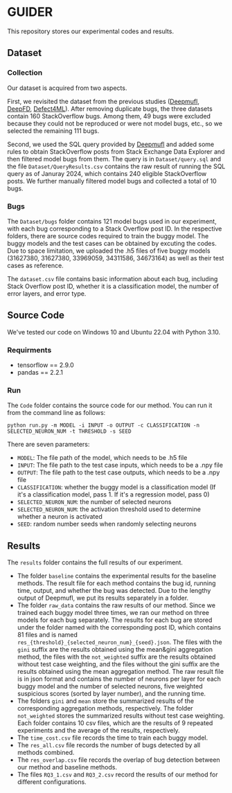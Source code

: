 # GUIDER
This repository stores our experimental codes and results.

## Dataset
### Collection

Our dataset is acquired from two aspects.

First, we revisited the dataset from the previous studies ([Deepmufl](https://github.com/ali-ghanbari/deepmufl-ase-2023), [DeepFD](https://github.com/ArabelaTso/DeepFD), [Defect4ML](https://github.com/mohmehmo/defects4ml)). After removing duplicate bugs, the three datasets contain 160 StackOverflow bugs. Among them, 49 bugs were excluded because they could not be reproduced or were not model bugs, etc., so we selected the remaining 111 bugs.

Second, we used the SQL query provided by [Deepmufl](https://github.com/ali-ghanbari/deepmufl-ase-2023) and added some rules to obtain StackOverflow posts from Stack Exchange Data Explorer and then filtered model bugs from them. The query is in `Dataset/query.sql` and the file `Dataset/QueryResults.csv` contains the raw result of running the SQL query as of Januray 2024, which contains 240 eligible StackOverflow posts. We further manually filtered model bugs and collected a total of 10 bugs.

### Bugs
The `Dataset/bugs` folder contains 121 model bugs used in our experiment, with each bug corresponding to a Stack Overflow post ID. In the respective folders, there are source codes required to train the buggy model. The buggy models and the test cases can be obtained by excuting the codes. Due to space limitation, we uploaded the .h5 files of five buggy models (31627380, 31627380, 33969059, 34311586, 34673164) as well as their test cases as reference.

The `dataset.csv` file contains basic information about each bug, including Stack Overflow post ID, whether it is a classification model, the number of error layers, and error type.


## Source Code
We've tested our code on Windows 10 and Ubuntu 22.04 with Python 3.10.

### Requirments
 - tensorflow == 2.9.0
 - pandas == 2.2.1

### Run
The `Code` folder contains the source code for our method. You can run it from the command line as follows:
```
python run.py -m MODEL -i INPUT -o OUTPUT -c CLASSIFICATION -n SELECTED_NEURON_NUM -t THRESHOLD -s SEED
```
There are seven parameters:
 - `MODEL`: The file path of the model, which needs to be .h5 file
 - `INPUT`: The file path to the test case inputs, which needs to be a .npy file
 - `OUTPUT`: The file path to the test case outputs, which needs to be a .npy file
 - `CLASSIFICATION`: whether the buggy model is a classification model (If it's a classification model, pass 1. If it's a regression model, pass 0)
 - `SELECTED_NEURON_NUM`: the number of selected neurons
 - `SELECTED_NEURON_NUM`: the activation threshold used to determine whether a neuron is activated
 - `SEED`: random number seeds when randomly selecting neurons

## Results
The `results` folder contains the full results of our experiment.
 - The folder `baseline` contains the experimental results for the baseline methods. The result file for each method contains the bug id, running time, output, and whether the bug was detected. Due to the lengthy output of Deepmufl, we put its results separately in a folder.
 - The folder `raw_data` contains the raw results of our method. Since we trained each buggy model three times, we ran our method on three models for each bug separately. The results for each bug are stored under the folder named with the corresponding post ID, which contains 81 files and is named `res_{threshold}_{selected_neuron_num}_{seed}.json`. The files with the `gini` suffix are the results obtained using the mean&gini aggregation method, the files with the `not_weighted` suffix are the results obtained without test case weighting, and the files without the gini suffix are the results obtained using the mean aggregation method. The raw result file is in json format and contains the number of neurons per layer for each buggy model and the number of selected neurons, five weighted suspicious scores (sorted by layer number), and the running time.
 - The folders `gini` and `mean` store the summarized results of the corresponding aggregation methods, respectively. The folder `not_weighted` stores the summarized results without test case weighting. Each folder contains 10 csv files, which are the results of 9 repeated experiments and the average of the results, respectively.
 - The `time_cost.csv` file records the time to train each buggy model. 
 - The `res_all.csv` file records the number of bugs detected by all methods combined. 
 - The `res_overlap.csv` file records the overlap of bug detection between our method and baseline methods. 
 - The files `RQ3_1.csv` and `RQ3_2.csv` record the results of our method for different configurations.